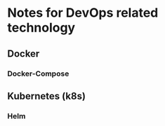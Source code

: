 # Notes for DevOps related technology

## Docker

### Docker-Compose

## Kubernetes (k8s)

### Helm
